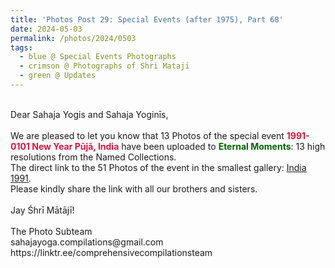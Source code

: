 ```yaml
---
title: 'Photos Post 29: Special Events (after 1975), Part 68'
date: 2024-05-03
permalink: /photos/2024/0503
tags:
  - blue @ Special Events Photographs
  - crimson @ Photographs of Shri Mataji
  - green @ Updates
---
```


<p>
<br>
Dear Sahaja Yogis and Sahaja Yoginīs,<br>
<br>
We are pleased to let you know that 13 Photos of the special event <font color="Crimson"><b>1991-0101 New Year Pūjā, India</b></font> have been uploaded to <font color="DarkGreen"><b>Eternal Moments</b></font>: 13 high resolutions from the Named Collections.<br>
The direct link to the 51 Photos of the event in the smallest gallery: <a href="https://eternalmoments.smugmug.com/Countries/India/1991">India 1991</a>.<br>
Please kindly share the link with all our brothers and sisters.<br>
<br>
Jay Śhrī Mātājī!<br>
<br>
The Photo Subteam<br>
sahajayoga.compilations@gmail.com<br>
https://linktr.ee/comprehensivecompilationsteam
</p>